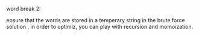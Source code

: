 word break 2:

ensure that the words are stored in a temperary string in the brute force solution , in order to optimiz, you can play with recursion and momoization.